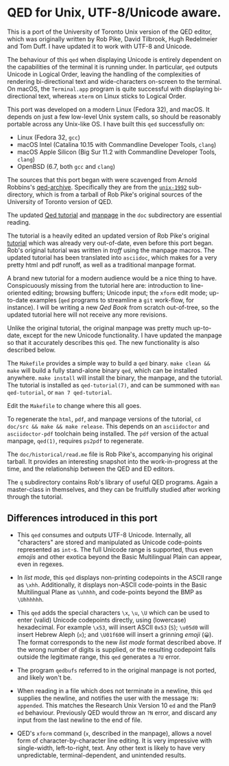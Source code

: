 # QED for Unix, UTF-8/Unicode aware.

This is a port of the University of Toronto Unix version of the QED editor,
which was originally written by Rob Pike, David Tilbrook, Hugh
Redelmeier and Tom Duff. I have updated it to work with UTF-8 and Unicode.

The behaviour of this `qed` when displaying Unicode is entirely dependent on the
capabilities of the terminal it is running under. In particular, `qed` 
outputs Unicode in Logical Order, leaving the handling of the
complexities of rendering bi-directional text and wide-characters on-screen
to the terminal. On macOS, the `Terminal.app` program is quite successful with
displaying bi-directional text, whereas `xterm` on Linux sticks to
Logical Order.

This port was developed on a modern Linux (Fedora 32), and macOS. It
depends on just a few low-level Unix system calls, so should be reasonably
portable across any Unix-like OS. I have built this `qed` successfully on:

+  Linux (Fedora 32, `gcc`)
+  macOS Intel (Catalina 10.15 with Commandline Developer Tools, `clang`)
+  macOS Apple Silicon (Big Sur 11.2 with Commandline Developer Tools, `clang`)
+  OpenBSD (6.7, both `gcc` and `clang`)

The sources that this port began with were scavenged from Arnold Robbins's
[qed-archive](https://github.com/arnoldrobbins/qed-archive). Specifically
they are from the
[`unix-1992`](https://github.com/arnoldrobbins/qed-archive/unix-1992)
sub-directory, which is from a tarball
of Rob Pike's original sources of the University of Toronto version of QED.

The updated [Qed tutorial](doc/qed-tutorial.pdf) 
and [manpage](doc/qed.1.pdf)
in the `doc` subdirectory are essential reading.

The tutorial is a heavily edited an updated version of Rob Pike's
original [tutorial](doc/historical/qed-tutorial.pdf) which was
already very out-of-date, even before this port began. Rob's
original tutorial was written in _troff_ using the manpage macros.
The updated tutorial has been translated into `asciidoc`, which
makes for a very pretty html and pdf runoff, as well as a traditional
manpage format.

A brand new tutorial for a modern audience would be
a nice thing to have. Conspicuously missing from the tutorial
here are: introduction to line-oriented editing;
browsing buffers; Unicode input; the `xform` edit mode;
up-to-date examples (`qed` programs to streamline a `git`
work-flow, for instance). I will be writing a new _Qed Book_
from scratch out-of-tree, so the updated tutorial here will
not receive any more revisions.

Unlike the original tutorial, the original manpage was pretty much
up-to-date, except for the new Unicode functionality.
I have updated the manpage so that it accurately describes this `qed`. 
The new functionality is also described below.

The `Makefile` provides a simple way to build a `qed` binary.
`make clean && make` will build a fully stand-alone binary `qed`, which
can be installed anywhere. `make install` will install the binary,
the manpage, and the tutorial. The tutorial is installed as
`qed-tutorial(7)`, and can be summoned with `man qed-tutorial`, or
`man 7 qed-tutorial`.

Edit the `Makefile` to change where this all goes. 

To regenerate the `html`, `pdf`, and manpage versions of the tutorial,
`cd doc/src && make && make release`.
This depends on an `asciidoctor` and `asciidoctor-pdf`
toolchain being installed. The `pdf` version of the actual manpage, `qed(1)`,
requires `ps2pdf` to regenerate.

The `doc/historical/read.me` file is Rob Pike's,
accompanying his original tarball. It
provides an interesting snapshot into the work-in-progress at the time, and the
relationship between the QED and ED editors.

The `q` subdirectory contains Rob's library of useful QED programs. Again
a master-class in themselves, and they can be fruitfully studied after working
through the tutorial.

## Differences introduced in this port

+ This `qed` consumes and outputs UTF-8 Unicode. Internally, all
  "characters" are stored and manipulated as Unicode code-points
  represented as `int`-s. The full Unicode range is supported,
  thus even _emojis_ and other exotica beyond the Basic
  Multilingual Plain can appear,
  even in regexes. 

+ In *list mode*, this `qed` displays non-printing codepoints in the
  ASCII range as `\xhh`. Additionally, it displays non-ASCII
  code-points in the Basic Multilingual Plane as `\uhhhh`, and
  code-points beyond the BMP as `\Uhhhhhh`.

+ This `qed` adds the special characters `\x`, `\u`, `\U` which
  can be used to enter (valid) Unicode codepoints directly, using 
  (lowercase) hexadecimal. For example `\x53`, will insert
  ASCII `0x53` (`S`); `\u05d0` will insert Hebrew Aleph (`א`); and
  `\U01f600` will insert a grinning _emoji_ (`😀`). The format
  corresponds to the new *list mode* format described above.
  If the wrong number of digits is supplied, or the resulting
  codepoint falls outside the legitimate range, this `qed` generates
  a `?U` error.

+ The program `qedbufs` referred to in the original manpage is not ported,
  and likely won't be.

+ When reading in a file which does not terminate in a newline, this
  `qed` supplies the newline, and notifies the user with the message
  `?N: appended`. This matches the Research Unix Version 10 `ed` and
  the Plan9 `ed` behaviour. Previously
  QED would throw an `?N` error, and discard any input from the last
  newline to the end of file.

* QED's `xform` command (`x`, described in the manpage),
  allows a novel form of character-by-character line
  editing. It is very impressive with single-width, left-to-right,
  text. Any other text is likely to have very unpredictable,
  terminal-dependent, and unintended results.

